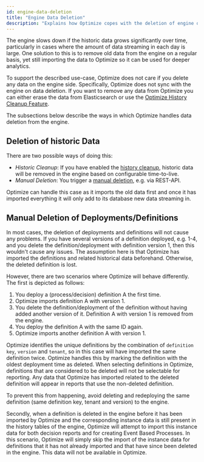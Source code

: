 ```yaml
---
id: engine-data-deletion
title: "Engine Data Deletion"
description: "Explains how Optimize copes with the deletion of engine data."
---
```


The engine slows down if the historic data grows significantly over time, particularly in cases where the amount of data streaming in each day is large. One solution to this is to remove old data from the engine on a regular basis, yet still importing the data to Optimize so it can be used for deeper analytics.

To support the described use-case, Optimize does not care if you delete any data on the engine side. Specifically, Optimize does not sync with the engine on data deletion. If you want to remove any data from Optimize you can either erase the data from Elasticsearch or use the [Optimize History Cleanup Feature](./../setup/history-cleanup.md).

The subsections below describe the ways in which Optimize handles data deletion from the engine.


## Deletion of historic Data

There are two possible ways of doing this:

* *Historic Cleanup*: If you have enabled the [history cleanup](https://docs.camunda.org/manual/latest/user-guide/process-engine/history/#history-cleanup), historic data will be removed in the engine based on configurable time-to-live. 
* *Manual Deletion*: You trigger a [manual deletion](https://docs.camunda.org/manual/latest/reference/rest/history/process-instance/post-delete/), e.g. via REST-API. 

Optimize can handle this case as it imports the old data first and once it has imported everything it will only add to its database new data streaming in.


## Manual Deletion of Deployments/Definitions

In most cases, the deletion of deployments and definitions will not cause any problems. If you have several versions of a definition deployed, e.g. 1-4, and you delete the definition/deployment with definition version 1, then this wouldn't cause any issues. The assumption here is that Optimize has imported the definitions and related historical data beforehand. Otherwise, the deleted definition is lost.

However, there are two scenarios where Optimize will behave differently. The first is depicted as follows:

1. You deploy a (process/decision) definition A the first time.
2. Optimize imports definition A with version 1.
3. You delete the definition/deployment of the definition without having added another version of it. Definition A with version 1 is removed from the engine.
4. You deploy the definition A with the same ID again.
5. Optimize imports another definition A with version 1.

Optimize identifies the unique definitions by the combination of `definition key`, `version` and `tenant`, so in this case will have imported the same definition twice. Optimize handles this by marking the definition with the oldest deployment time as deleted. When selecting definitions in Optimize, definitions that are considered to be deleted will not be selectable for reporting. Any data that Optimize has imported related to the deleted definition will appear in reports that use the non-deleted definition.

To prevent this from happening, avoid deleting and redeploying the same definition (same definition key, tenant and version) to the engine.

Secondly, when a definition is deleted in the engine before it has been imported by Optimize and the corresponding instance data is still present in the history tables of the engine, Optimize will attempt to import this instance data for both decision reports and for creating Event Based Processes. In this scenario, Optimize will simply skip the import of the instance data for definitions that it has not already imported and that have since been deleted in the engine. This data will not be available in Optimize.
